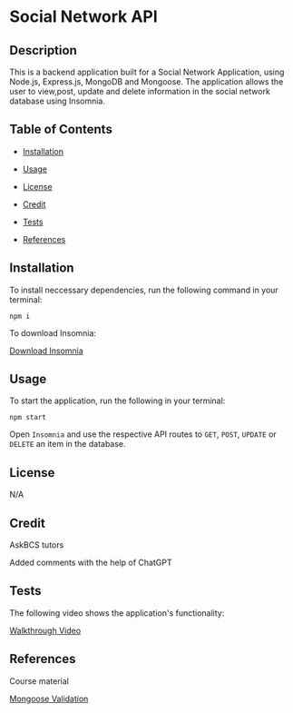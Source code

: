 # Social Network API

## Description

This is a backend application built for a Social Network Application, using Node.js, Express.js, MongoDB and Mongoose. The application allows the user to view,post, update and delete information in the social network database using Insomnia.

## Table of Contents

- [Installation](#installation)

- [Usage](#usage)

- [License](#license)

- [Credit](#credit)

- [Tests](#tests)

- [References](#references)

## Installation

To install neccessary dependencies, run the following command in your terminal:

```
npm i
```

To download Insomnia:

[Download Insomnia](https://insomnia.rest/download)

## Usage

To start the application, run the following in your terminal:

```
npm start
```

Open `Insomnia` and use the respective API routes to `GET`, `POST`, `UPDATE` or `DELETE` an item in the database.

## License

N/A

## Credit

AskBCS tutors

Added comments with the help of ChatGPT

## Tests

The following video shows the application's functionality:  

[Walkthrough Video](https://watch.screencastify.com/v/izwgGqcDH3zMSjKjLIks)

## References

Course material

[Mongoose Validation](https://mongoosejs.com/docs/validation.html)
